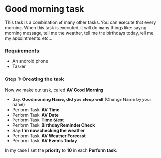 # Good morning task
This task is a combination of many other tasks. You can execute that every morning.
When this task is executed, it will do many things like: saying morning message, tell me the weather, tell me the birthdays today, tell me my appointments, etc...

### Requirements:
- An android phone
- Tasker

### Step 1: Creating the task
Now we make our task, called **AV Good Morning**
- Say: **Goodmorning Name, did you sleep well** (Change Name by your name)
- Perform Task: **AV Time**
- Perform Task: **AV Date**
- Perform Task: **Time Slept**
- Perform Task: **Birthday Reminder Check**
- Say: **I'm now checking the weather**
- Perform Task: **AV Weather Forecast**
- Perform Task: **AV Events Today**

In my case I set the **priority** to **10** in each **Perform task**.
